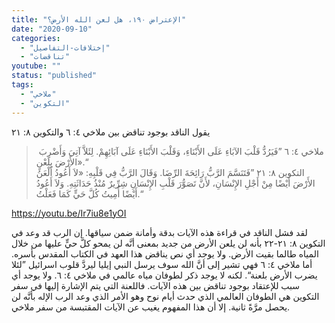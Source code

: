 ```yaml
---
title: "الإعتراض ١٩٠، هل لعن الله الأرض؟"
date: "2020-09-10"
categories: 
  - "إختلافات-التفاصيل"
  - "تناقضات"
youtube: ""
status: "published"
tags: 
  - "ملاخي"
  - "التكوين"
---
```


يقول الناقد بوجود تناقض بين ملاخي ٤: ٦ والتكوين ٨: ٢١

>  ملاخي ٤: ٦ ”فَيَرُدُّ قَلْبَ الآبَاءِ عَلَى الأَبْنَاءِ، وَقَلْبَ الأَبْنَاءِ عَلَى آبَائِهِمْ. لِئَلاَّ آتِيَ وَأَضْرِبَ الأَرْضَ بِلَعْنٍ».“  
> التكوين ٨: ٢١ ”فَتَنَسَّمَ الرَّبُّ رَائِحَةَ الرِّضَا. وَقَالَ الرَّبُّ فِي قَلْبِهِ: «لاَ أَعُودُ أَلْعَنُ الأَرْضَ أَيْضًا مِنْ أَجْلِ الإِنْسَانِ، لأَنَّ تَصَوُّرَ قَلْبِ الإِنْسَانِ شِرِّيرٌ مُنْذُ حَدَاثَتِهِ. وَلاَ أَعُودُ أَيْضًا أُمِيتُ كُلَّ حَيٍّ كَمَا فَعَلْتُ.“

https://youtu.be/Ir7iu8e1yOI

لقد فشل الناقد في قراءة هذه الآيات بدقة وأمانة ضمن سياقها. إن الرب قد وعد في التكوين ٨: ٢١-٢٢ بأنه لن يلعن الأرض من جديد بمعنى أنَّه لن يمحو كلَّ حيٍّ عليها من خلال المياه طالما بقيت الأرض. ولا يوجد أي نص يناقض هذا العهد في الكتاب المقدس بأسره. أما ملاخي ٤: ٦ فهي تشير إلى أنَّ الله سوف يرسل النبي إيليا ليردَّ قلوب اسرائيل ”لئلا يضرب الأرض بلعنة“. لكنه لا يوجد ذكر لطوفان مياه عالمي في ملاخي ٤: ٦. ولا يوجد أي سبب للإعتقاد بوجود تناقض بين هذه الآيات. فاللعنة التي يتم الإشارة إليها في سفر التكوين هي الطوفان العالمي الذي حدث أيام نوح وهو الأمر الذي وعد الرب الإله بأنَّه لن يحصل مرَّةً ثانية. إلا أن هذا المفهوم يغيب عن الآيات المقتبسة من سفر ملاخي.
